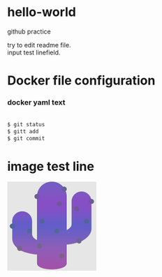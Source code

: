 # hello-world
github practice

try to edit readme file.  
input test linefield.

# Docker file configuration  
### docker yaml text  
```

$ git status
$ gitt add
$ git commit
```


# image test line
![saboten](/images/saboten.png)
